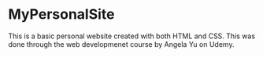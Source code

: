 # MyPersonalSite
This is a basic personal website created with both HTML and CSS. This was done through the web developmenet course by Angela Yu on Udemy.
